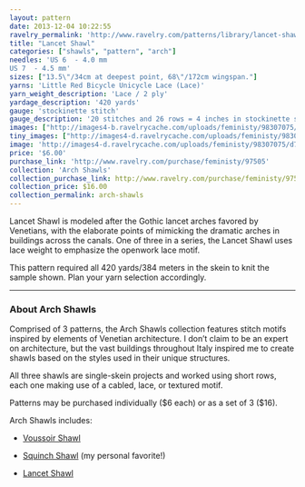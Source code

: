 ```yaml
---
layout: pattern
date: 2013-12-04 10:22:55
ravelry_permalink: 'http://www.ravelry.com/patterns/library/lancet-shawl'
title: "Lancet Shawl"
categories: ["shawls", "pattern", "arch"]
needles: 'US 6  - 4.0 mm
US 7  - 4.5 mm'
sizes: ["13.5\"/34cm at deepest point, 68\"/172cm wingspan."]
yarns: 'Little Red Bicycle Unicycle Lace (Lace)'
yarn_weight_description: 'Lace / 2 ply'
yardage_description: '420 yards'
gauge: 'stockinette stitch'
gauge_description: '20 stitches and 26 rows = 4 inches in stockinette stitch'
images: ["http://images4-b.ravelrycache.com/uploads/feministy/98307075/d7c1789_medium.jpg", "http://images4-b.ravelrycache.com/uploads/feministy/98306918/d7c5557_medium.jpg", "http://images4-b.ravelrycache.com/uploads/feministy/98307099/d7c1824_medium.jpg", "http://images4-b.ravelrycache.com/uploads/feministy/98307126/d7c1807_medium.jpg", "http://images4.ravelrycache.com/uploads/feministy/98307161/d7c5561_medium.jpg", "http://images4.ravelrycache.com/uploads/feministy/98307198/d7c5568_medium.jpg"]
tiny_images: ["http://images4-d.ravelrycache.com/uploads/feministy/98307075/d7c1789_square.jpg", "http://images4.ravelrycache.com/uploads/feministy/98306918/d7c5557_square.jpg", "http://images4-d.ravelrycache.com/uploads/feministy/98307099/d7c1824_square.jpg", "http://images4-d.ravelrycache.com/uploads/feministy/98307126/d7c1807_square.jpg", "http://images4-b.ravelrycache.com/uploads/feministy/98307161/d7c5561_square.jpg", "http://images4.ravelrycache.com/uploads/feministy/98307198/d7c5568_square.jpg"]
image: 'http://images4-d.ravelrycache.com/uploads/feministy/98307075/d7c1789_square.jpg'
price: '$6.00'
purchase_link: 'http://www.ravelry.com/purchase/feministy/97505'
collection: 'Arch Shawls'
collection_purchase_link: http://www.ravelry.com/purchase/feministy/97506 
collection_price: $16.00 
collection_permalink: arch-shawls 
---
```

<p>Lancet Shawl is modeled after the Gothic lancet arches favored by Venetians, with the elaborate points of mimicking the dramatic arches in buildings across the canals. One of three in a series, the Lancet Shawl uses lace weight to emphasize the openwork lace motif.</p>

<p>This pattern required all 420 yards/384 meters in the skein to knit the sample shown. Plan your yarn selection accordingly.</p>
<hr />
<h3 id='about_arch_shawls'>About Arch Shawls</h3>

<p>Comprised of 3 patterns, the Arch Shawls collection features stitch motifs inspired by elements of Venetian architecture. I don’t claim to be an expert on architecture, but the vast buildings throughout Italy inspired me to create shawls based on the styles used in their unique structures.</p>

<p>All three shawls are single-skein projects and worked using short rows, each one making use of a cabled, lace, or textured motif.</p>

<p>Patterns may be purchased individually ($6 each) or as a set of 3 ($16).</p>

<p>Arch Shawls includes:</p>

<ul>
<li>
<p><a href='http://www.ravelry.com/patterns/library/voussoir-shawl'>Voussoir Shawl</a></p>
</li>

<li>
<p><a href='http://www.ravelry.com/patterns/library/squinch-shawl/'>Squinch Shawl</a> (my personal favorite!)</p>
</li>

<li>
<p><a href='http://www.ravelry.com/patterns/library/lancet-shawl'>Lancet Shawl</a></p>
</li>
</ul>